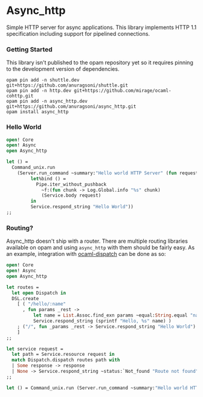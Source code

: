 # Async_http

Simple HTTP server for async applications. This library implements HTTP 1.1 specification including support for pipelined connections.

### Getting Started

This library isn't published to the opam repository yet so it requires pinning to the development version of dependencies.

```
opam pin add -n shuttle.dev git+https://github.com/anuragsoni/shuttle.git
opam pin add -n http.dev git+https://github.com/mirage/ocaml-cohttp.git
opam pin add -n async_http.dev git+https://github.com/anuragsoni/async_http.git
opam install async_http
```

### Hello World

```ocaml
open! Core
open! Async
open Async_http

let () =
  Command_unix.run
    (Server.run_command ~summary:"Hello world HTTP Server" (fun request ->
         let%bind () =
           Pipe.iter_without_pushback
             ~f:(fun chunk -> Log.Global.info "%s" chunk)
             (Service.body request)
         in
         Service.respond_string "Hello World"))
;;
```

### Routing?

Async_http doesn't ship with a router. There are multiple routing libraries available on opam and using `async_http` with them should be fairly easy. As an example, integration with [ocaml-dispatch](https://github.com/inhabitedtype/ocaml-dispatch) can be done as so:

```ocaml
open! Core
open! Async
open Async_http

let routes =
  let open Dispatch in
  DSL.create
    [ ( "/hello/:name"
      , fun params _rest ->
          let name = List.Assoc.find_exn params ~equal:String.equal "name" in
          Service.respond_string (sprintf "Hello, %s" name) )
    ; ("/", fun _params _rest -> Service.respond_string "Hello World")
    ]
;;

let service request =
  let path = Service.resource request in
  match Dispatch.dispatch routes path with
  | Some response -> response
  | None -> Service.respond_string ~status:`Not_found "Route not found"
;;

let () = Command_unix.run (Server.run_command ~summary:"Hello world HTTP Server" service)
```
